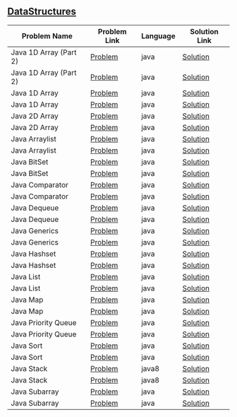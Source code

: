 ## [DataStructures](https://www.hackerrank.com/domains/java/java-data-structure)

|Problem Name|Problem Link|Language|Solution Link|
---|---|---|---
|Java 1D Array (Part 2)|[Problem](https://www.hackerrank.com/challenges/java-1d-array/problem)|java|[Solution](./Java1DArray(Part2).java)|
|Java 1D Array (Part 2)|[Problem](https://www.hackerrank.com/challenges/java-1d-array/problem)|java|[Solution](./Java1DArray(Part2).java)|
|Java 1D Array|[Problem](https://www.hackerrank.com/challenges/java-1d-array-introduction/problem)|java|[Solution](./Java1DArray.java)|
|Java 1D Array|[Problem](https://www.hackerrank.com/challenges/java-1d-array-introduction/problem)|java|[Solution](./Java1DArray.java)|
|Java 2D Array|[Problem](https://www.hackerrank.com/challenges/java-2d-array/problem)|java|[Solution](./Java2DArray.java)|
|Java 2D Array|[Problem](https://www.hackerrank.com/challenges/java-2d-array/problem)|java|[Solution](./Java2DArray.java)|
|Java Arraylist|[Problem](https://www.hackerrank.com/challenges/java-arraylist/problem)|java|[Solution](./JavaArraylist.java)|
|Java Arraylist|[Problem](https://www.hackerrank.com/challenges/java-arraylist/problem)|java|[Solution](./JavaArraylist.java)|
|Java BitSet|[Problem](https://www.hackerrank.com/challenges/java-bitset/problem)|java|[Solution](./JavaBitSet.java)|
|Java BitSet|[Problem](https://www.hackerrank.com/challenges/java-bitset/problem)|java|[Solution](./JavaBitSet.java)|
|Java Comparator|[Problem](https://www.hackerrank.com/challenges/java-comparator/problem)|java|[Solution](./JavaComparator.java)|
|Java Comparator|[Problem](https://www.hackerrank.com/challenges/java-comparator/problem)|java|[Solution](./JavaComparator.java)|
|Java Dequeue|[Problem](https://www.hackerrank.com/challenges/java-dequeue/problem)|java|[Solution](./JavaDequeue.java)|
|Java Dequeue|[Problem](https://www.hackerrank.com/challenges/java-dequeue/problem)|java|[Solution](./JavaDequeue.java)|
|Java Generics|[Problem](https://www.hackerrank.com/challenges/java-generics/problem)|java|[Solution](./JavaGenerics.java)|
|Java Generics|[Problem](https://www.hackerrank.com/challenges/java-generics/problem)|java|[Solution](./JavaGenerics.java)|
|Java Hashset|[Problem](https://www.hackerrank.com/challenges/java-hashset/problem)|java|[Solution](./JavaHashset.java)|
|Java Hashset|[Problem](https://www.hackerrank.com/challenges/java-hashset/problem)|java|[Solution](./JavaHashset.java)|
|Java List|[Problem](https://www.hackerrank.com/challenges/java-list/problem)|java|[Solution](./JavaList.java)|
|Java List|[Problem](https://www.hackerrank.com/challenges/java-list/problem)|java|[Solution](./JavaList.java)|
|Java Map|[Problem](https://www.hackerrank.com/challenges/phone-book/problem)|java|[Solution](./JavaMap.java)|
|Java Map|[Problem](https://www.hackerrank.com/challenges/phone-book/problem)|java|[Solution](./JavaMap.java)|
|Java Priority Queue|[Problem](https://www.hackerrank.com/challenges/java-priority-queue/problem)|java|[Solution](./JavaPriorityQueue.java)|
|Java Priority Queue|[Problem](https://www.hackerrank.com/challenges/java-priority-queue/problem)|java|[Solution](./JavaPriorityQueue.java)|
|Java Sort|[Problem](https://www.hackerrank.com/challenges/java-sort/problem)|java|[Solution](./JavaSort.java)|
|Java Sort|[Problem](https://www.hackerrank.com/challenges/java-sort/problem)|java|[Solution](./JavaSort.java)|
|Java Stack|[Problem](https://www.hackerrank.com/challenges/java-stack/problem)|java8|[Solution](./JavaStack.java)|
|Java Stack|[Problem](https://www.hackerrank.com/challenges/java-stack/problem)|java8|[Solution](./JavaStack.java)|
|Java Subarray|[Problem](https://www.hackerrank.com/challenges/java-negative-subarray/problem)|java|[Solution](./JavaSubarray.java)|
|Java Subarray|[Problem](https://www.hackerrank.com/challenges/java-negative-subarray/problem)|java|[Solution](./JavaSubarray.java)|
